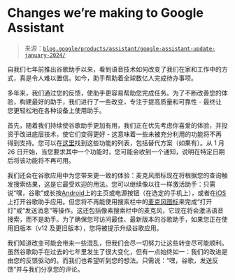 <!--yml

category: 未分类

date: 2024-05-27 14:43:30

-->

# Changes we’re making to Google Assistant

> 来源：[`blog.google/products/assistant/google-assistant-update-january-2024/`](https://blog.google/products/assistant/google-assistant-update-january-2024/)

自我们七年前推出谷歌助手以来，看到语音技术如何改变了我们在家和工作中的方式，真是令人难以置信。如今，助手帮助着全球数亿人完成待办事项。

多年来，我们通过您的反馈，使助手更容易帮助您完成任务。为了不断改善您的体验，构建最好的助手，我们进行了一些改变，专注于提高质量和可靠性 - 最终让您更轻松地在各种设备上使用助手。

首先，随着我们持续使谷歌助手更加有用，我们正在优先考虑你喜爱的体验，并投资于改进底层技术，使它们变得更好 - 这意味着一些未被充分利用的功能将不再得到支持。您可以在[这里](http://support.google.com/assistant/?p=assistant_is_changing)找到这些功能的列表，包括替代方案（如果有）。从 1 月 26 日开始，当您要求其中一个功能时，您可能会收到一个通知，说明在特定日期后将该功能将不再可用。

我们还会在谷歌应用中为您带来更一致的体验：麦克风图标现在将根据您的查询触发搜索结果，这是它最受欢迎的用法。您可以继续像以往一样激活助手：只需说“嘿，谷歌”或长按[Android](https://support.google.com/assistant/answer/7172657)上的主页或电源按钮（在选定的手机上），或者在[iOS](https://support.google.com/assistant/answer/7172657?co=GENIE.Platform%3DiOS&oco=0)上打开谷歌助手应用。但您将不再能使用搜索栏中的[麦克风图标](https://support.google.com/websearch?p=mic_update)来完成“打开灯”或“发送消息”等操作。这还包括像素搜索栏中的麦克风，它现在将会激活语音搜索，而不是助手。为了确保您可访问最佳、最新版本的谷歌助手，如果您正在使用旧版本（v12 及更旧版本），您将被提示升级谷歌应用。

我们知道改变可能会带来一些混乱，但我们会尽一切努力让这些转变尽可能顺利。虽然谷歌助手在过去的七年里发生了很大变化，但有一点始终如一：我们的改进是由您的反馈驱动的。而我们也希望听到您的想法。只需说：“嘿，谷歌，发送反馈”并与我们分享您的评论。
